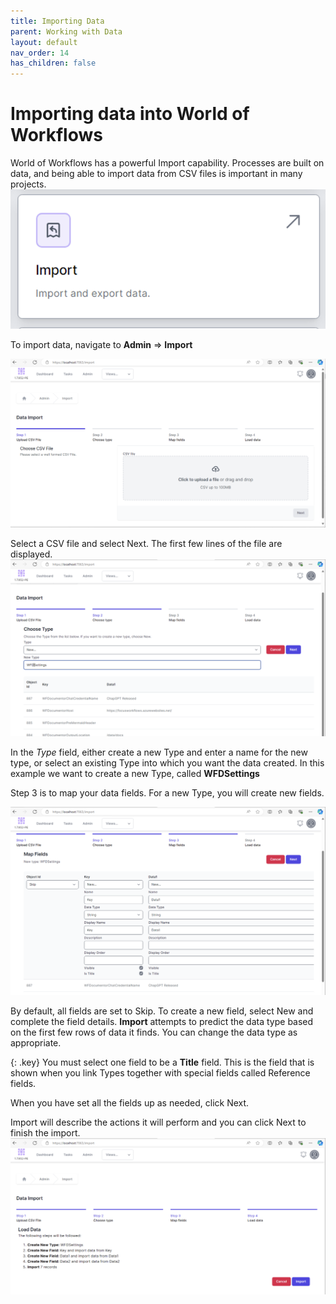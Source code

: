 ```yaml
---
title: Importing Data
parent: Working with Data
layout: default
nav_order: 14
has_children: false
---
```


# Importing data into World of Workflows

World of Workflows has a powerful Import capability.  Processes are built on data, and being able to import data from CSV files is important in many projects.  
![alt text](../images/import-image-6.png)

To import data, navigate to **Admin** => **Import**

![alt text](../images/import-image.png)

Select a CSV file and select Next.
The first few lines of the file are displayed.
![alt text](../images/import-image-2.png)

In the *Type* field, either create a new Type and enter a name for the new type, or select an existing Type into which you want the data created.  In this example we want to create a new Type, called **WFDSettings**

Step 3 is to map your data fields.  For a new Type, you will create new fields.

![alt text](../images/import-image-4.png)

By default, all fields are set to Skip.  To create a new field, select New and complete the field details.  **Import** attempts to predict the data type based on the first few rows of data it finds.  You can change the data type as appropriate.

{: .key}
You must select one field to be a **Title** field.  This is the field that is shown when you link Types together with special fields called Reference fields.

When you have set all the fields up as needed, click Next.

Import will describe the actions it will perform and you can click Next to finish the import.
![alt text](../images/import-image-5.png)